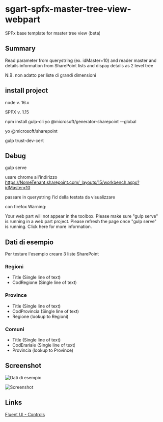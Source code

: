 # sgart-spfx-master-tree-view-webpart

SPFx base template for master tree view (beta)

## Summary

Read parameter from querystring (ex. idMaster=10) and reader master and details information from SharePoint lists and dispay details as 2 level tree

N.B. non adatto per liste di grandi dimensioni

## install project

node v. 16.x

SPFX v. 1.15

npm install gulp-cli yo @microsoft/generator-sharepoint --global

yo @microsoft/sharepoint

gulp trust-dev-cert

## Debug

gulp serve

usare chrome all'indirizzo https://NomeTenant.sharepoint.com/_layouts/15/workbench.aspx?idMaster=10

passare in querystring l'id della testata da visualizzare

con firefox Warning:

Your web part will not appear in the toolbox. Please make sure "gulp serve" is running in a web part project. Please refresh the page once "gulp serve" is running.
Click here for more information.

## Dati di esempio

Per testare l'esempio creare 3 liste SharePoint 

### Regioni

- Title (Single line of text)
- CodRegione (Single line of text)

### Province

- Title (Single line of text)
- CodProvincia (Single line of text)
- Regione (lookup to Regioni)

### Comuni

- Title (Single line of text)
- CodErariale (Single line of text)
- Provincia (lookup to Province)

## Screenshot

![Dati di esempio](images/sgart-spfx-md-01.png)

![Screenshot](images/sgart-spfx-md-02.png)

## Links

[Fluent UI - Controls](https://developer.microsoft.com/en-us/fluentui#/controls/web)
